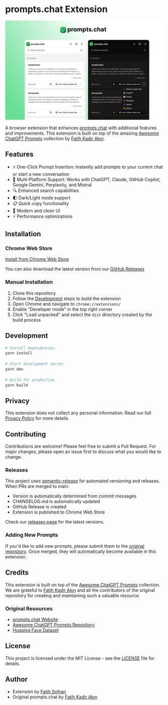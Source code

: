 # prompts.chat Extension

<p align="center">
  <img src="public/prompts-chat-img.png" alt="prompts.chat Extension Screenshot" width="800" style="max-width: 100%; height: auto;" />
</p>

A browser extension that enhances [prompts.chat](https://prompts.chat) with additional features and improvements. This extension is built on top of the amazing [Awesome ChatGPT Prompts](https://github.com/f/awesome-chatgpt-prompts) collection by [Fatih Kadir Akın](https://github.com/f).

## Features

- ⚡️ One-Click Prompt Insertion: Instantly add prompts to your current chat or start a new conversation
- 🤖 Multi-Platform Support: Works with ChatGPT, Claude, GitHub Copilot, Google Gemini, Perplexity, and Mistral
- 🔍 Enhanced search capabilities
- 🌓 Dark/Light mode support
- 📋 Quick copy functionality
- 🎨 Modern and clean UI
- ⚡️ Performance optimizations

## Installation

### Chrome Web Store

[Install from Chrome Web Store](https://chromewebstore.google.com/detail/promptschat/eemdohkhbaifiocagjlhibfbhamlbeej)

You can also download the latest version from our [GitHub Releases](https://github.com/fatihsolhan/prompts-chat-extension/releases)

### Manual Installation
1. Clone this repository
2. Follow the [Development](#development) steps to build the extension
3. Open Chrome and navigate to `chrome://extensions/`
4. Enable "Developer mode" in the top right corner
5. Click "Load unpacked" and select the `dist` directory created by the build process

## Development

```bash
# Install dependencies
yarn install

# Start development server
yarn dev

# Build for production
yarn build
```

## Privacy
This extension does not collect any personal information. Read our full [Privacy Policy](PRIVACY.md) for more details.

## Contributing

Contributions are welcome! Please feel free to submit a Pull Request. For major changes, please open an issue first to discuss what you would like to change.

### Releases

This project uses [semantic-release](https://semantic-release.gitbook.io/) for automated versioning and releases. When PRs are merged to main:
- Version is automatically determined from commit messages
- CHANGELOG.md is automatically updated
- GitHub Release is created
- Extension is published to Chrome Web Store

Check our [releases page](https://github.com/fatihsolhan/prompts-chat-extension/releases) for the latest versions.

### Adding New Prompts

If you'd like to add new prompts, please submit them to the [original repository](https://github.com/f/awesome-chatgpt-prompts). Once merged, they will automatically become available in this extension.

## Credits

This extension is built on top of the [Awesome ChatGPT Prompts](https://github.com/f/awesome-chatgpt-prompts) collection. We are grateful to [Fatih Kadir Akın](https://github.com/f) and all the contributors of the original repository for creating and maintaining such a valuable resource.

### Original Resources
- [prompts.chat Website](https://prompts.chat)
- [Awesome ChatGPT Prompts Repository](https://github.com/f/awesome-chatgpt-prompts)
- [Hugging Face Dataset](https://huggingface.co/datasets/fka/awesome-chatgpt-prompts/)

## License

This project is licensed under the MIT License - see the [LICENSE](LICENSE) file for details.

## Author

- Extension by [Fatih Solhan](https://github.com/fatihsolhan)
- Original prompts.chat by [Fatih Kadir Akın](https://github.com/f)
